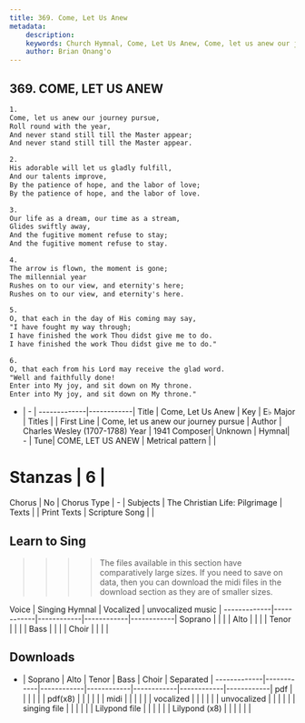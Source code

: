 ```yaml
---
title: 369. Come, Let Us Anew
metadata:
    description: 
    keywords: Church Hymnal, Come, Let Us Anew, Come, let us anew our journey pursue, 
    author: Brian Onang'o
---
```



## 369. COME, LET US ANEW

```txt
1.
Come, let us anew our journey pursue, 
Roll round with the year, 
And never stand still till the Master appear; 
And never stand still till the Master appear. 

2.
His adorable will let us gladly fulfill, 
And our talents improve, 
By the patience of hope, and the labor of love; 
By the patience of hope, and the labor of love. 

3.
Our life as a dream, our time as a stream, 
Glides swiftly away, 
And the fugitive moment refuse to stay; 
And the fugitive moment refuse to stay. 

4.
The arrow is flown, the moment is gone; 
The millennial year 
Rushes on to our view, and eternity's here; 
Rushes on to our view, and eternity's here. 

5.
O, that each in the day of His coming may say, 
"I have fought my way through; 
I have finished the work Thou didst give me to do. 
I have finished the work Thou didst give me to do." 

6.
O, that each from his Lord may receive the glad word. 
"Well and faithfully done! 
Enter into My joy, and sit down on My throne. 
Enter into My joy, and sit down on My throne."
```

- |   -  |
-------------|------------|
Title | Come, Let Us Anew |
Key | E♭ Major |
Titles |  |
First Line | Come, let us anew our journey pursue |
Author | Charles Wesley (1707-1788)
Year | 1941
Composer| Unknown |
Hymnal|  - |
Tune| COME, LET US ANEW |
Metrical pattern | |
# Stanzas | 6 |
Chorus | No |
Chorus Type | - |
Subjects | The Christian Life: Pilgrimage |
Texts |  |
Print Texts | 
Scripture Song |  |
  
## Learn to Sing

>>>> The files available in this section have comparatively large sizes. If you need to save on data, then you can download the midi files in the download section as they are of smaller sizes.

Voice |  Singing Hymnal | Vocalized | unvocalized music |
-------------|------------|------------|------------|------------|
Soprano | | | |
Alto | | | |
Tenor | | | |
Bass | | | |
Choir | | | |

## Downloads

- |  Soprano | Alto | Tenor | Bass | Choir | Separated |
-------------|------------|------------|------------|------------|------------|------------|
pdf | | | | | |
pdf(x8) | | | | | |
midi | | | | | |
vocalized | | | | | |
unvocalized | | | | | |
singing file | | | | | |
Lilypond file | | | | | |
Lilypond (x8) | | | | | |
  